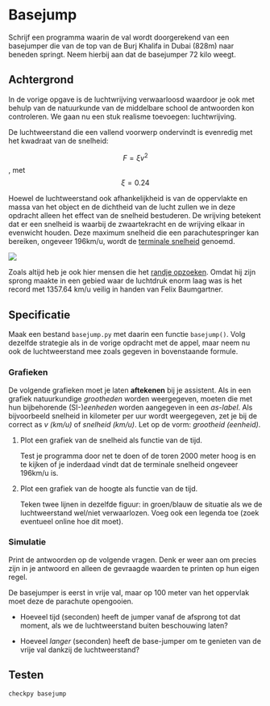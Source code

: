 # Basejump

Schrijf een programma waarin de val wordt doorgerekend van een basejumper die van de top van de Burj Khalifa in Dubai (828m) naar beneden springt. Neem hierbij aan dat de basejumper 72 kilo weegt.


## Achtergrond

In de vorige opgave is de luchtwrijving verwaarloosd waardoor je ook met behulp van de natuurkunde van de middelbare school de antwoorden kon controleren. We gaan nu een stuk realisme toevoegen: luchtwrijving.

De luchtweerstand die een vallend voorwerp ondervindt is evenredig met het kwadraat van de snelheid:

$$F = \xi v^2$$, met $$ \xi = 0.24$$

Hoewel de luchtweerstand ook afhankelijkheid is van de oppervlakte en massa van het object en de dichtheid van de lucht zullen we in deze opdracht alleen het effect van de snelheid bestuderen. De wrijving betekent dat er een snelheid is waarbij de zwaartekracht en de wrijving elkaar in evenwicht houden. Deze maximum snelheid die een parachutespringer kan bereiken, ongeveer 196km/u, wordt de [terminale snelheid](https://en.wikipedia.org/wiki/Terminal_velocity) genoemd.

![](Freefall.png)

Zoals altijd heb je ook hier mensen die het [randje opzoeken](https://en.wikipedia.org/wiki/Speed_skydiving). Omdat hij zijn sprong maakte in een gebied waar de luchtdruk enorm laag was is het record met 1357.64 km/u veilig in handen van Felix Baumgartner.


## Specificatie

Maak een bestand `basejump.py` met daarin een functie `basejump()`. Volg dezelfde strategie als in de vorige opdracht met de appel, maar neem nu ook de luchtweerstand mee zoals gegeven in bovenstaande formule.

### Grafieken

De volgende grafieken moet je laten **aftekenen** bij je assistent. Als in een grafiek natuurkundige *grootheden* worden weergegeven, moeten die met hun bijbehorende (SI-)*eenheden* worden aangegeven in een *as-label*. Als bijvoorbeeld snelheid in kilometer per uur wordt weergegeven, zet je bij de correct as *v (km/u)* of *snelheid (km/u)*. Let op de vorm: *grootheid (eenheid)*.

1. Plot een grafiek van de snelheid als functie van de tijd.

    Test je programma door net te doen of de toren 2000 meter hoog is en te kijken of je inderdaad vindt dat de terminale snelheid ongeveer 196km/u is.

2. Plot een grafiek van de hoogte als functie van de tijd. 

    Teken twee lijnen in dezelfde figuur: in groen/blauw de situatie als we de luchtweerstand wel/niet verwaarlozen. Voeg ook een legenda toe (zoek eventueel online hoe dit moet).

### Simulatie

Print de antwoorden op de volgende vragen. Denk er weer aan om precies zijn in je antwoord en alleen de gevraagde waarden te printen op hun eigen regel.

De basejumper is eerst in vrije val, maar op 100 meter van het oppervlak moet deze de parachute opengooien.

- Hoeveel tijd (seconden) heeft de jumper vanaf de afsprong tot dat moment, als we de luchtweerstand buiten beschouwing laten?

- Hoeveel *langer* (seconden) heeft de base-jumper om te genieten van de vrije val dankzij de luchtweerstand?

## Testen

	checkpy basejump
